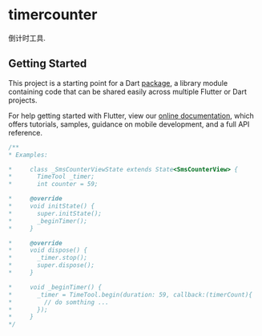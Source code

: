 # timercounter

倒计时工具.

## Getting Started

This project is a starting point for a Dart
[package](https://flutter.dev/developing-packages/),
a library module containing code that can be shared easily across
multiple Flutter or Dart projects.

For help getting started with Flutter, view our 
[online documentation](https://flutter.dev/docs), which offers tutorials, 
samples, guidance on mobile development, and a full API reference.

``` dart
/**
* Examples:

*     class _SmsCounterViewState extends State<SmsCounterView> {
*       TimeTool _timer;
*       int counter = 59;

*     @override
*     void initState() {
*       super.initState();
*       _beginTimer();
*     }

*     @override
*     void dispose() {
*       _timer.stop();
*       super.dispose();
*     }

*     void _beginTimer() {
*       _timer = TimeTool.begin(duration: 59, callback:(timerCount){ 
*         // do somthing ...
*       });
*     }
*/
```
